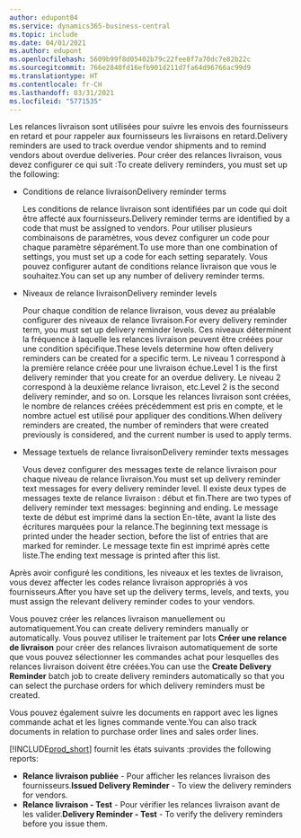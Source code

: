 ```yaml
---
author: edupont04
ms.service: dynamics365-business-central
ms.topic: include
ms.date: 04/01/2021
ms.author: edupont
ms.openlocfilehash: 5609b99f8d05402b79c22fee8f7a70dc7e82b22c
ms.sourcegitcommit: 766e2840fd16efb901d211d7fa64d96766ac99d9
ms.translationtype: HT
ms.contentlocale: fr-CH
ms.lasthandoff: 03/31/2021
ms.locfileid: "5771535"
---
```

<span data-ttu-id="db0de-101">Les relances livraison sont utilisées pour suivre les envois des fournisseurs en retard et pour rappeler aux fournisseurs les livraisons en retard.</span><span class="sxs-lookup"><span data-stu-id="db0de-101">Delivery reminders are used to track overdue vendor shipments and to remind vendors about overdue deliveries.</span></span> <span data-ttu-id="db0de-102">Pour créer des relances livraison, vous devez configurer ce qui suit :</span><span class="sxs-lookup"><span data-stu-id="db0de-102">To create delivery reminders, you must set up the following:</span></span>

- <span data-ttu-id="db0de-103">Conditions de relance livraison</span><span class="sxs-lookup"><span data-stu-id="db0de-103">Delivery reminder terms</span></span>  

    <span data-ttu-id="db0de-104">Les conditions de relance livraison sont identifiées par un code qui doit être affecté aux fournisseurs.</span><span class="sxs-lookup"><span data-stu-id="db0de-104">Delivery reminder terms are identified by a code that must be assigned to vendors.</span></span> <span data-ttu-id="db0de-105">Pour utiliser plusieurs combinaisons de paramètres, vous devez configurer un code pour chaque paramètre séparément.</span><span class="sxs-lookup"><span data-stu-id="db0de-105">To use more than one combination of settings, you must set up a code for each setting separately.</span></span> <span data-ttu-id="db0de-106">Vous pouvez configurer autant de conditions relance livraison que vous le souhaitez.</span><span class="sxs-lookup"><span data-stu-id="db0de-106">You can set up any number of delivery reminder terms.</span></span>  

- <span data-ttu-id="db0de-107">Niveaux de relance livraison</span><span class="sxs-lookup"><span data-stu-id="db0de-107">Delivery reminder levels</span></span>  

    <span data-ttu-id="db0de-108">Pour chaque condition de relance livraison, vous devez au préalable configurer des niveaux de relance livraison.</span><span class="sxs-lookup"><span data-stu-id="db0de-108">For every delivery reminder term, you must set up delivery reminder levels.</span></span> <span data-ttu-id="db0de-109">Ces niveaux déterminent la fréquence à laquelle les relances livraison peuvent être créées pour une condition spécifique.</span><span class="sxs-lookup"><span data-stu-id="db0de-109">These levels determine how often delivery reminders can be created for a specific term.</span></span> <span data-ttu-id="db0de-110">Le niveau 1 correspond à la première relance créée pour une livraison échue.</span><span class="sxs-lookup"><span data-stu-id="db0de-110">Level 1 is the first delivery reminder that you create for an overdue delivery.</span></span> <span data-ttu-id="db0de-111">Le niveau 2 correspond à la deuxième relance livraison, etc.</span><span class="sxs-lookup"><span data-stu-id="db0de-111">Level 2 is the second delivery reminder, and so on.</span></span> <span data-ttu-id="db0de-112">Lorsque les relances livraison sont créées, le nombre de relances créées précédemment est pris en compte, et le nombre actuel est utilisé pour appliquer des conditions.</span><span class="sxs-lookup"><span data-stu-id="db0de-112">When delivery reminders are created, the number of reminders that were created previously is considered, and the current number is used to apply terms.</span></span>  

- <span data-ttu-id="db0de-113">Message textuels de relance livraison</span><span class="sxs-lookup"><span data-stu-id="db0de-113">Delivery reminder texts messages</span></span>  

    <span data-ttu-id="db0de-114">Vous devez configurer des messages texte de relance livraison pour chaque niveau de relance livraison.</span><span class="sxs-lookup"><span data-stu-id="db0de-114">You must set up delivery reminder text messages for every delivery reminder level.</span></span> <span data-ttu-id="db0de-115">Il existe deux types de messages texte de relance livraison : début et fin.</span><span class="sxs-lookup"><span data-stu-id="db0de-115">There are two types of delivery reminder text messages: beginning and ending.</span></span> <span data-ttu-id="db0de-116">Le message texte de début est imprimé dans la section En-tête, avant la liste des écritures marquées pour la relance.</span><span class="sxs-lookup"><span data-stu-id="db0de-116">The beginning text message is printed under the header section, before the list of entries that are marked for reminder.</span></span> <span data-ttu-id="db0de-117">Le message texte fin est imprimé après cette liste.</span><span class="sxs-lookup"><span data-stu-id="db0de-117">The ending text message is printed after this list.</span></span>  

<span data-ttu-id="db0de-118">Après avoir configuré les conditions, les niveaux et les textes de livraison, vous devez affecter les codes relance livraison appropriés à vos fournisseurs.</span><span class="sxs-lookup"><span data-stu-id="db0de-118">After you have set up the delivery terms, levels, and texts, you must assign the relevant delivery reminder codes to your vendors.</span></span>  

<span data-ttu-id="db0de-119">Vous pouvez créer les relances livraison manuellement ou automatiquement.</span><span class="sxs-lookup"><span data-stu-id="db0de-119">You can create delivery reminders manually or automatically.</span></span> <span data-ttu-id="db0de-120">Vous pouvez utiliser le traitement par lots **Créer une relance de livraison** pour créer des relances livraison automatiquement de sorte que vous pouvez sélectionner les commandes achat pour lesquelles des relances livraison doivent être créées.</span><span class="sxs-lookup"><span data-stu-id="db0de-120">You can use the **Create Delivery Reminder** batch job to create delivery reminders automatically so that you can select the purchase orders for which delivery reminders must be created.</span></span>  

<span data-ttu-id="db0de-121">Vous pouvez également suivre les documents en rapport avec les lignes commande achat et les lignes commande vente.</span><span class="sxs-lookup"><span data-stu-id="db0de-121">You can also track documents in relation to purchase order lines and sales order lines.</span></span>  

[!INCLUDE[prod_short](../../../includes/prod_short.md)] <span data-ttu-id="db0de-122">fournit les états suivants :</span><span class="sxs-lookup"><span data-stu-id="db0de-122">provides the following reports:</span></span>  

- <span data-ttu-id="db0de-123">**Relance livraison publiée** - Pour afficher les relances livraison des fournisseurs.</span><span class="sxs-lookup"><span data-stu-id="db0de-123">**Issued Delivery Reminder** - To view the delivery reminders for vendors.</span></span>  
- <span data-ttu-id="db0de-124">**Relance livraison - Test** - Pour vérifier les relances livraison avant de les valider.</span><span class="sxs-lookup"><span data-stu-id="db0de-124">**Delivery Reminder - Test** - To verify the delivery reminders before you issue them.</span></span>  
